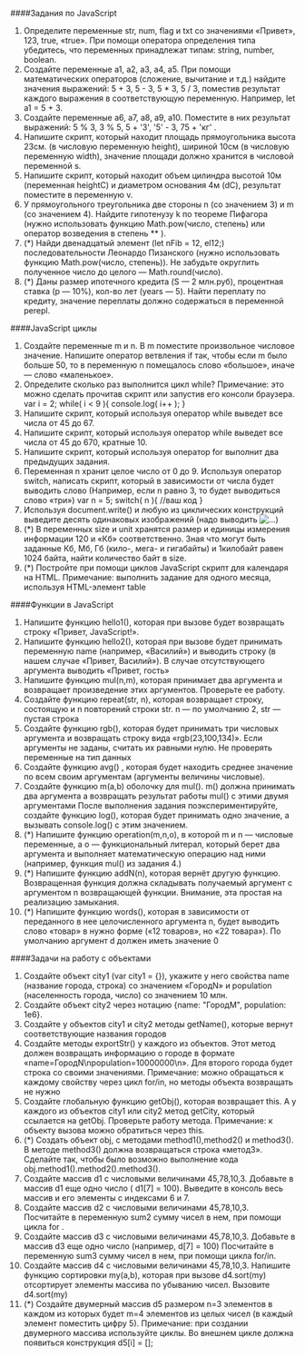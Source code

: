 ####Задания по JavaScript
1. Определите переменные str, num, flag и txt со значениями «Привет», 123, true, «true».
При помощи оператора определения типа убедитесь, что переменных принадлежат типам: string, number, boolean.
2. Создайте переменные a1, a2, a3, a4, a5. При помощи математических операторов (сложение, вычитание и т.д.)
найдите значения выражений:
5 + 3,
5 - 3,
5 * 3,
5 / 3,
поместив результат каждого выражения в соответствующую переменную. Например, let a1 = 5 + 3.
3. Создайте переменные a6, a7, a8, a9, a10. Поместите в них результат выражений:
5 % 3,
3 % 5,
5 + '3',
'5' - 3,
75 + 'кг'
.
4. Напишите скрипт, который находит площадь прямоугольника высота 23см. (в числовую переменную height),
шириной 10см (в числовую переменную width), значение площади должно хранится в числовой переменной s.
5. Напишите скрипт, который находит объем цилиндра высотой 10м (переменная heightC) и диаметром основания 4м (dC),
результат поместите в переменную v.
6. У прямоугольного треугольника две стороны n (со значением 3) и m (со значением 4). Найдите гипотенузу k по теореме
Пифагора (нужно использовать функцию Math.pow(число, степень) или оператор возведения в степень ** ).
7. (*) Найди двенадцатый элемент (let nFib = 12, el12;) последовательности Леонардо Пизанского
(нужно использовать функцию Math.pow(число, степень)). Не забудьте округлить полученное число до целого — Math.round(число).
8. (*) Даны размер ипотечного кредита (S — 2 млн.руб), процентная ставка (p  — 10%), кол-во лет (years — 5).
Найти переплату по кредиту, значение переплаты должно содержаться в переменной perepl.

####JavaScript циклы
1. Создайте переменные m и n. В m поместите произвольное числовое значение. Напишите оператор ветвления if так,
чтобы если m было больше 50, то в переменную n помещалось слово «большое», иначе — слово «маленькое».
2. Определите сколько раз выполнится цикл while? Примечание: это можно сделать прочитав скрипт или запустив его консоли браузера.
var i = 2;
while( i < 9 ){
 console.log( i++ );
}
3. Напишите скрипт, который используя оператор while выведет все числа от 45 до 67.
4. Напишите скрипт, который используя оператор while выведет все числа от 45 до 670, кратные 10.
5. Напишите скрипт, который используя оператор for выполнит два предыдущих задания.
6. Переменная n хранит целое число от 0 до 9. Используя оператор switch, написать скрипт, который
в зависимости от числа будет выводить слово (Например, если n равно 3, то будет выводиться слово «три»)
var n = 5;
switch( n ){
 //ваш код
}
7. Используя document.write() и любую из циклических конструкций выведите  десять одинаковых
изображений (надо выводить <img src="..." alt="..." />)
8. (*) В переменных size и unit хранятся размер и единицы измерения информации 120 и «Кб» соответственно.
Зная что могут быть заданные Кб, Мб, Гб (кило-, мега- и гигабайты) и 1килобайт равен 1024 байта, найти количество байт в size.
9. (*) Постройте при помощи циклов JavaScript скрипт для календаря на HTML. Примечание: выполнить задание
для одного месяца, используя HTML-элемент table

####Функции в JavaScript
1. Напишите функцию hello1(), которая при вызове будет возвращать строку «Привет, JavaScript!».
2. Напишите функцию hello2(), которая при вызове будет принимать переменную name (например, «Василий») и выводить строку 
(в нашем случае «Привет, Василий»).  В случае отсутствующего аргумента выводить «Привет, гость»
3. Напишите функцию mul(n,m), которая принимает два аргумента и возвращает произведение этих аргументов. Проверьте ее работу.
4. Создайте функцию repeat(str, n), которая возвращает строку, состоящую и n повторений строки str. n — по умолчанию 2, 
str — пустая строка
5. Создайте функцию rgb(), которая будет принимать три числовых аргумента и возвращать строку вида «rgb(23,100,134)». 
Если аргументы не заданы, считать их равными нулю. Не проверять переменные на тип данных
6. Создайте функцию avg() , которая будет находить среднее значение по всем своим аргументам (аргументы величины числовые).
7. Создайте функцию m(a,b) оболочку для mul(). m() должна принимать два аргумента а возвращать результат работы mul() 
с этими двумя аргументами После выполнения задания поэкспериментируйте, создайте функцию log(), которая будет принимать одно 
значение, а вызывать  console.log() с этим значением.
8. (*) Напишите функцию operation(m,n,o), в которой m и n — числовые переменные, а o — функциональный литерал, который берет 
два аргумента и выполняет математическую операцию над ними (например, функция mul() из задания 4.)
9. (*) Напишите функцию addN(n), которая вернёт другую функцию. Возвращенная функция должна складывать получаемый аргумент 
с аргументом n возвращающей функции. Внимание, эта простая на реализацию замыкания.
10. (*) Напишите функцию words(),  которая в зависимости от переданного в нее целочисленного аргумента n, будет выводить 
слово «товар» в нужно форме («12 товаров», но «22 товара»). По умолчанию аргумент d должен иметь значение 0

####Задачи на работу с объектами
1. Создайте объект city1 (var city1 = {}), укажите у него свойства name (название города, строка) со значением «ГородN» и 
population (населенность города, число) со значением 10 млн.
2. Создайте объект city2 через нотацию {name: "ГородM", population: 1e6}.
3. Создайте у объектов city1 и city2 методы getName(), которые вернут соответствующие названия городов
4. Создайте методы exportStr() у каждого из объектов. Этот метод должен возвращать информацию о городе в формате 
«name=ГородN\npopulation=10000000\n». Для второго города будет строка со своими значениями. Примечание: можно обращаться 
к каждому свойству через цикл for/in, но методы объекта возвращать не нужно
5. Создайте глобальную функцию getObj(), которая возвращает this. А у каждого из объектов city1 или city2 метод getCity, 
который ссылается на getObj. Проверьте работу метода. Примечание: к объекту вызова можно обратиться через this.
6. (*) Создать объект obj, с методами method1(),method2() и method3(). В методе method3() должна возвращаться строка «метод3». 
Сделайте так, чтобы было возможно выполнение кода obj.method1().method2().method3().
7. Создайте массив d1 с числовыми величинами 45,78,10,3.  Добавьте в массив d1 еще одно число ( d1[7] = 100). 
Выведите в консоль весь массив и его элементы с индексами 6 и 7.
8. Создайте массив d2 с числовыми величинами 45,78,10,3. Посчитайте в переменную sum2 сумму чисел в нем, при помощи цикла for .
9. Создайте массив d3 с числовыми величинами 45,78,10,3. Добавьте в массив d3 еще одно число (например, d[7] = 100) 
Посчитайте в переменную sum3 сумму чисел в нем, при помощи цикла for/in.
10. Создайте массив d4 с числовыми величинами 45,78,10,3. Напишите функцию сортировки my(a,b), которая при вызове d4.sort(my) 
отсортирует элементы массива по убыванию чисел. Вызовите d4.sort(my)
11. (*) Создайте двумерный массив d5 размером n=3 элементов в каждом из которых будет m=4 элементов из целых чисел (в каждый 
элемент поместить цифру 5). Примечание: при создании двумерного массива используйте циклы. 
Во внешнем цикле должна появиться конструкция d5[i] = [];